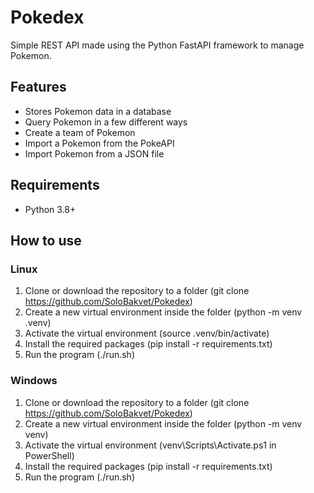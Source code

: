 # Pokedex
Simple REST API made using the Python FastAPI framework to manage Pokemon.
## Features
- Stores Pokemon data in a database
- Query Pokemon in a few different ways
- Create a team of Pokemon
- Import a Pokemon from the PokeAPI
- Import Pokemon from a JSON file
## Requirements
- Python 3.8+
## How to use
### Linux
1. Clone or download the repository to a folder (git clone https://github.com/SoloBakvet/Pokedex)
2. Create a new virtual environment inside the folder (python -m venv .venv)
3. Activate the virtual environment (source .venv/bin/activate)
4. Install the required packages (pip install -r requirements.txt)
5. Run the program (./run.sh)
### Windows
1. Clone or download the repository to a folder (git clone https://github.com/SoloBakvet/Pokedex)
2. Create a new virtual environment inside the folder (python -m venv venv)
3. Activate the virtual environment (venv\Scripts\Activate.ps1 in PowerShell)
4. Install the required packages (pip install -r requirements.txt)
5. Run the program (./run.sh)
